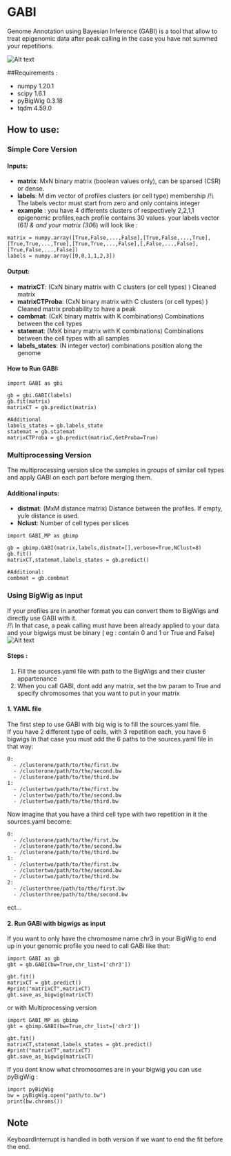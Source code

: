 # GABI
Genome Annotation using Bayesian Inference (GABI) is a tool
that allow to treat epigenomic data after peak calling
in the case you have not summed your repetitions.


![Alt text](Capture_GABI.png)

##Requirements :
 - numpy 1.20.1
 - scipy 1.6.1
 - pyBigWig 0.3.18
 - tqdm 4.59.0
 

## How to use:

### Simple Core Version
#### Inputs:
 - **matrix**: MxN binary matrix (boolean values only), can be sparsed (CSR) or dense. 
 - **labels**: M dim vector of profiles clusters (or cell type) membership 
 /!\ The labels vector must start from zero and only contains integer
 - **example** : you have 4 differents clusters of respectively 2,2,1,1 epigenomic profiles,each profile contains 30 values. your
  labels vector (6*1) & and your matrix (30*6)  will look like : 
  ``` 
matrix = numpy.array([True,False,...,False],[True,False,...,True],[True,True,...,True],[True,True,...,False],[,False,...,False],[True,False,...,False])
labels = numpy.array([0,0,1,1,2,3])
```
#### Output:
 - **matrixCT**: (CxN binary matrix with C clusters (or cell types) ) Cleaned matrix
 - **matrixCTProba**: (CxN binary matrix with C clusters (or cell types) ) Cleaned matrix probability to have a peak
 - **combmat**: (CxK binary matrix with K combinations) Combinations between the cell types
 - **statemat**: (MxK binary matrix with K combinations) Combinations between the cell types with all samples
 - **labels_states**: (N integer vector) combinations position along the genome
 
 #### How to Run GABI:
 
```
import GABI as gbi

gb = gbi.GABI(labels)
gb.fit(matrix)
matrixCT = gb.predict(matrix)

#Additional
labels_states = gb.labels_state
statemat = gb.statemat
matrixCTProba = gb.predict(matrixC,GetProba=True)

```

### Multiprocessing Version
The multiprocessing version slice the samples in groups of similar cell types and apply GABI on each part before merging them.

#### Additional inputs:
 - **distmat**: (MxM distance matrix) Distance between the profiles. If empty, yule distance is used.
 - **Nclust**: Number of cell types per slices
 
```
import GABI_MP as gbimp

gb = gbimp.GABI(matrix,labels,distmat=[],verbose=True,NClust=8)
gb.fit()
matrixCT,statemat,labels_states = gb.predict()

#Additional:
combmat = gb.combmat

```
### Using BigWig as input
If your profiles are in another format you can convert them to BigWigs and directly use
GABI with it. <br>
/!\ In that case, a peak calling must have been already applied to your data
and your bigwigs must be binary ( eg : contain 0 and 1 or True and False)
![Alt text](drawio.jpg)
#### Steps :
 1) Fill the sources.yaml file with path to the BigWigs and their cluster appartenance
 2) When you call GABI, dont add any matrix, set the bw param to True and specify chromosomes 
 that you want to put in your matrix
 
#### 1. YAML file
The first step to use GABI with big wig is to fill the sources.yaml file.
<br>
If you have 2 different type of cells, with 3 repetition each, you have 6 bigwigs
In that case you must add the 6 paths to the sources.yaml file in that way:
```
0:
  - /clusterone/path/to/the/first.bw
  - /clusterone/path/to/the/second.bw
  - /clusterone/path/to/the/third.bw
1:
  - /clustertwo/path/to/the/first.bw
  - /clustertwo/path/to/the/second.bw
  - /clustertwo/path/to/the/third.bw
``` 
Now imagine that you have a third cell type with two repetition in it
the sources.yaml become:
```
0:
  - /clusterone/path/to/the/first.bw
  - /clusterone/path/to/the/second.bw
  - /clusterone/path/to/the/third.bw
1:
  - /clustertwo/path/to/the/first.bw
  - /clustertwo/path/to/the/second.bw
  - /clustertwo/path/to/the/third.bw
2:
  - /clusterthree/path/to/the/first.bw
  - /clusterthree/path/to/the/second.bw

```
ect...
#### 2. Run GABI with bigwigs as input
If you want to only have the chromosme name chr3 in your BigWig to
end up in your genomic profile you need to call GABi like that:
```
import GABI as gb
gbt = gb.GABI(bw=True,chr_list=['chr3'])

gbt.fit()
matrixCT = gbt.predict()
#print("matrixCT",matrixCT)
gbt.save_as_bigwig(matrixCT)
```
or with Multiprocessing version
```
import GABI_MP as gbimp
gbt = gbimp.GABI(bw=True,chr_list=['chr3'])

gbt.fit()
matrixCT,statemat,labels_states = gbt.predict()
#print("matrixCT",matrixCT)
gbt.save_as_bigwig(matrixCT)
```
If you dont know what chromosomes are in your bigwig you can use
pyBigWig : 
```
import pyBigWig
bw = pyBigWig.open("path/to.bw")
print(bw.chroms())
```
## Note
KeyboardInterrupt is handled in both version if we want to end the fit before the end.
